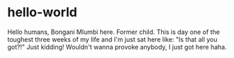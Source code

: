 # hello-world
Hello humans, Bongani Mlumbi here. 
Former child.
This is day one of the toughest three weeks of my life and I'm just sat here like: "Is that all you got?!" 
Just kidding! Wouldn't wanna provoke anybody, I just got here haha.
